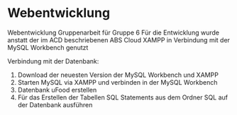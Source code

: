 # Webentwicklung
Webentwicklung Gruppenarbeit für Gruppe 6
Für die Entwicklung wurde anstatt der im ACD beschriebenen ABS Cloud XAMPP in Verbindung mit der MySQL Workbench genutzt

Verbindung mit der Datenbank:
1. Download der neuesten Version der MySQL Workbench und XAMPP
2. Starten MySQL via XAMPP und verbinden in der MySQL Workbench
3. Datenbank uFood erstellen
4. Für das Erstellen der Tabellen SQL Statements aus dem Ordner SQL auf der Datenbank ausführen

